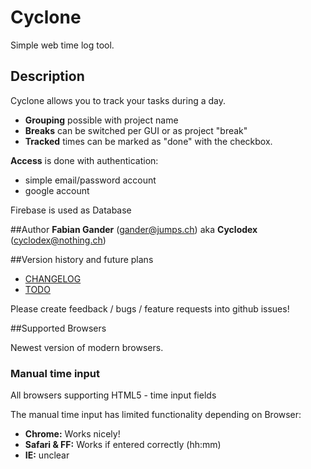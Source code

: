 # Cyclone

Simple web time log tool.

## Description

Cyclone allows you to track your tasks during a day.

* **Grouping** possible with project name
* **Breaks** can be switched per GUI or as project "break"
* **Tracked** times can be marked as "done" with the checkbox.

**Access** is done with authentication:
 * simple email/password account
 * google account

Firebase is used as Database

##Author
**Fabian Gander** (gander@jumps.ch) aka **Cyclodex** (cyclodex@nothing.ch)

##Version history and future plans
* [CHANGELOG](CHANGELOG.md)
* [TODO](TODO.md)

Please create feedback / bugs / feature requests into github issues!

##Supported Browsers

Newest version of modern browsers.

### Manual time input
All browsers supporting HTML5 - time input fields

The manual time input has limited functionality depending on Browser:

* **Chrome:** Works nicely!
* **Safari & FF:** Works if entered correctly (hh:mm)
* **IE:** unclear
